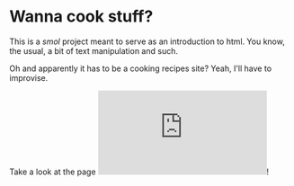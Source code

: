 # Wanna cook stuff?
This is a _smol_ project meant to serve as an introduction to html. You know, the usual, a bit of text manipulation and such.

Oh and apparently it has to be a cooking recipes site? Yeah, I'll have to improvise.

Take a look at the page ![here](https://icarojam.github.io/odin-recipes/index.html)!

